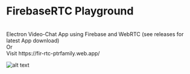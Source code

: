 # FirebaseRTC Playground
<br>
Electron Video-Chat App using Firebase and WebRTC (see releases for latest App download) 
<br>
Or
<br>
Visit https://fir-rtc-ptrfamily.web.app/

![alt text](https://cdn.discordapp.com/attachments/806625787464646660/1210051622181273600/image.png?ex=65e92764&is=65d6b264&hm=bf55a96fb75ac522e08a09b9d300cec784ee9f89b15752a743bccca9267e2b27&)
